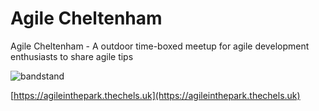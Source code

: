 # Agile Cheltenham

Agile Cheltenham - A outdoor time-boxed meetup for agile development enthusiasts to share agile tips

![bandstand](https://github.com/MatBenfield/agileinthepark.thechels.uk/blob/gh-pages/bandstand.png)

[https://agileinthepark.thechels.uk](https://agileinthepark.thechels.uk)
